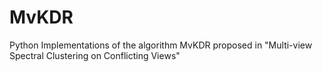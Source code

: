 # MvKDR
Python Implementations of the algorithm MvKDR proposed in "Multi-view Spectral Clustering on Conflicting Views" 
